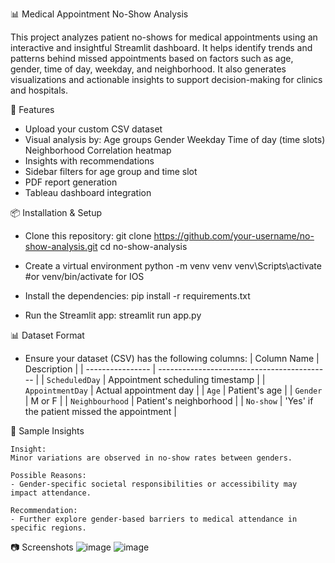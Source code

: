 📊 Medical Appointment No-Show Analysis

This project analyzes patient no-shows for medical appointments using an interactive and insightful Streamlit dashboard. It helps identify trends and patterns behind missed appointments based on factors such as age, gender, time of day, weekday, and neighborhood. It also generates visualizations and actionable insights to support decision-making for clinics and hospitals.

🚀 Features
  - Upload your custom CSV dataset
  - Visual analysis by:
      Age groups
      Gender
      Weekday
      Time of day (time slots)
      Neighborhood
      Correlation heatmap
  - Insights with recommendations
  - Sidebar filters for age group and time slot
  - PDF report generation
  - Tableau dashboard integration

📦 Installation & Setup
  - Clone this repository:
    git clone https://github.com/your-username/no-show-analysis.git
    cd no-show-analysis
    
  - Create a virtual environment
    python -m venv venv
    venv\Scripts\activate   #or venv/bin/activate for IOS
    
  - Install the dependencies:
    pip install -r requirements.txt
    
  - Run the Streamlit app:
    streamlit run app.py

📊 Dataset Format
  - Ensure your dataset (CSV) has the following columns:
    | Column Name      | Description                                 |
    | ---------------- | ------------------------------------------- |
    | `ScheduledDay`   | Appointment scheduling timestamp            |
    | `AppointmentDay` | Actual appointment day                      |
    | `Age`            | Patient's age                               |
    | `Gender`         | M or F                                      |
    | `Neighbourhood`  | Patient's neighborhood                      |
    | `No-show`        | 'Yes' if the patient missed the appointment |

🧠 Sample Insights

    Insight:
    Minor variations are observed in no-show rates between genders.

    Possible Reasons:
    - Gender-specific societal responsibilities or accessibility may impact attendance.

    Recommendation:
    - Further explore gender-based barriers to medical attendance in specific regions.

📷 Screenshots
![image](https://github.com/user-attachments/assets/6b6b263f-d3ab-4752-bf06-3a6adf11d0c1)
![image](https://github.com/user-attachments/assets/4e68a60b-56e9-41f0-aeb1-23845a100d86)

